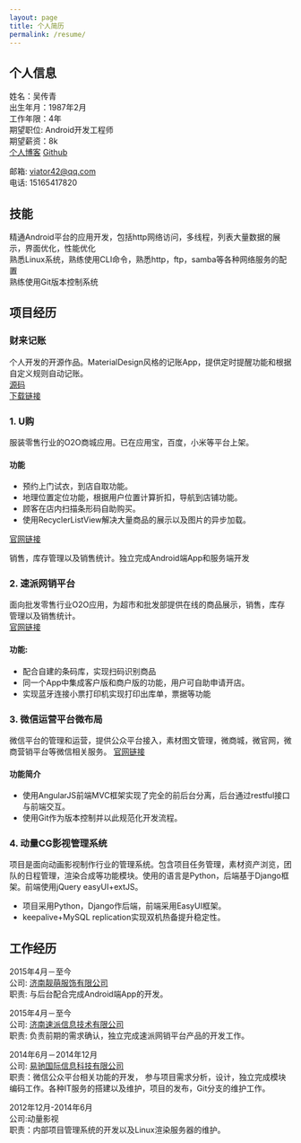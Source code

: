 ```yaml
---
layout: page
title: 个人简历
permalink: /resume/
---
```


## 个人信息

姓名：吴传青    
出生年月：1987年2月    
工作年限：4年    
期望职位: Android开发工程师    
期望薪资：8k    
[个人博客](http://viator42.github.io/)
[Github](https://github.com/viator42)

邮箱: <viator42@qq.com>    
电话: 15165417820

## 技能
精通Android平台的应用开发，包括http网络访问，多线程，列表大量数据的展示，界面优化，性能优化    
熟悉Linux系统，熟练使用CLI命令，熟悉http，ftp，samba等各种网络服务的配置    
熟练使用Git版本控制系统    

## 项目经历

### 财来记账
个人开发的开源作品。MaterialDesign风格的记账App，提供定时提醒功能和根据自定义规则自动记账。    
[源码](https://github.com/viator42/ErikaNote)    
[下载链接](http://android.myapp.com/myapp/detail.htm?apkName=com.viator42.erikanote)    

### 1. U购
服装零售行业的O2O商城应用。已在应用宝，百度，小米等平台上架。    

#### 功能

* 预约上门试衣，到店自取功能。
* 地理位置定位功能，根据用户位置计算折扣，导航到店铺功能。
* 顾客在店内扫描条形码自助购买。
* 使用RecyclerListView解决大量商品的展示以及图片的异步加载。

[官网链接](http://ugouchina.com/)

销售，库存管理以及销售统计。独立完成Android端App和服务端开发



### 2. 速派网销平台
面向批发零售行业O2O应用，为超市和批发部提供在线的商品展示，销售，库存管理以及销售统计。    
[官网链接](http://www.supai.in)

#### 功能:
* 配合自建的条码库，实现扫码识别商品
* 同一个App中集成客户版和商户版的功能，用户可自助申请开店。
* 实现蓝牙连接小票打印机实现打印出库单，票据等功能

### 3. 微信运营平台微布局    
微信平台的管理和运营，提供公众平台接入，素材图文管理，微商城，微官网，微商营销平台等微信相关服务。
[官网链接](http://vbuju.com)

#### 功能简介

- 使用AngularJS前端MVC框架实现了完全的前后台分离，后台通过restful接口与前端交互。
- 使用Git作为版本控制并以此规范化开发流程。

### 4. 动量CG影视管理系统

项目是面向动画影视制作行业的管理系统。包含项目任务管理，素材资产浏览，团队的日程管理，渲染合成等功能模块。使用的语言是Python，后端基于Django框架。前端使用jQuery easyUI+extJS。

- 项目采用Python，Django作后端，前端采用EasyUI框架。
- keepalive+MySQL replication实现双机热备提升稳定性。

## 工作经历

2015年4月－至今    
公司: [济南靓萌服饰有限公司](http://www.supai.in)     
职责: 与后台配合完成Android端App的开发。    

2015年4月－至今    
公司: [济南速派信息技术有限公司](http://www.supai.in)     
职责: 负责前期的需求确认，独立完成速派网销平台产品的开发工作。    

2014年6月－2014年12月    
公司: [易驰国际信息科技有限公司](http://yichiguoji.com)     
职责：微信公众平台相关功能的开发， 参与项目需求分析，设计，独立完成模块编码工作。各种IT服务的搭建以及维护，项目的发布，Git分支的维护工作。

2012年12月-2014年6月    
公司:动量影视    
职责：内部项目管理系统的开发以及Linux渲染服务器的维护。

